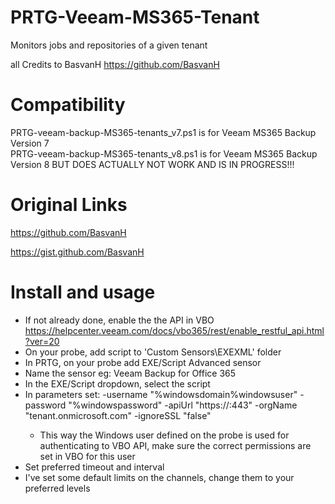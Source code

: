 # PRTG-Veeam-MS365-Tenant
 Monitors jobs and repositories of a given tenant

 all Credits to BasvanH https://github.com/BasvanH

# Compatibility
 PRTG-veeam-backup-MS365-tenants_v7.ps1 is for Veeam MS365 Backup Version 7  
 PRTG-veeam-backup-MS365-tenants_v8.ps1 is for Veeam MS365 Backup Version 8 BUT DOES ACTUALLY NOT WORK AND IS IN PROGRESS!!!

# Original Links
 https://github.com/BasvanH

 https://gist.github.com/BasvanH

# Install and usage
- If not already done, enable the the API in VBO https://helpcenter.veeam.com/docs/vbo365/rest/enable_restful_api.html?ver=20
- On your probe, add script to 'Custom Sensors\EXEXML' folder
- In PRTG, on your probe add EXE/Script Advanced sensor
- Name the sensor eg: Veeam Backup for Office 365
- In the EXE/Script dropdown, select the script
- In parameters set: -username "%windowsdomain\%windowsuser" -password "%windowspassword" -apiUrl "https://<url-to-vbo-api>:443" -orgName "tenant.onmicrosoft.com" -ignoreSSL "false"
    - This way the Windows user defined on the probe is used for authenticating to VBO API, make sure the correct permissions are set in VBO for this user
- Set preferred timeout and interval
- I've set some default limits on the channels, change them to your preferred levels
